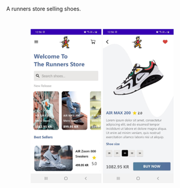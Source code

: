 A runners store selling shoes.

<br>

<p align="center">
  <img src="./app/src/main/res/drawable/runners.jpg" width="37%" alt="Runners Store">
  <img src="./app/src/main/res/drawable/runners2.jpg" width="37%" alt="Runners Store">
</p>